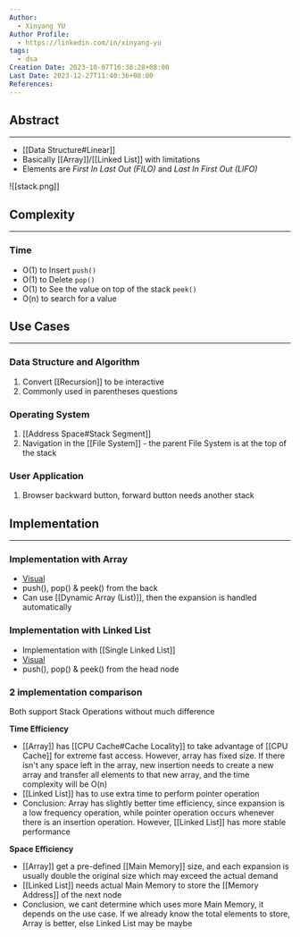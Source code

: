 ```yaml
---
Author:
  - Xinyang YU
Author Profile:
  - https://linkedin.com/in/xinyang-yu
tags:
  - dsa
Creation Date: 2023-10-07T16:38:28+08:00
Last Date: 2023-12-27T11:40:36+08:00
References: 
---
```

## Abstract
---
- [[Data Structure#Linear]]
- Basically [[Array]]/[[Linked List]] with limitations
- Elements are *First In Last Out (FILO)* and *Last In First Out (LIFO)*

![[stack.png]]

## Complexity
---
### Time
- O(1) to Insert `push()`
- O(1) to Delete `pop()`
- O(1) to See the value on top of the stack  `peek()`
- O(n) to search for a value

## Use Cases
---
### Data Structure and Algorithm
1. Convert [[Recursion]] to be interactive
2. Commonly used in parentheses questions

### Operating System
1. [[Address Space#Stack Segment]]
2. Navigation in the [[File System]] - the parent File System is at the top of the stack

### User Application
1. Browser backward button, forward button needs another stack



## Implementation
---
### Implementation with Array
- [Visual](https://www.hello-algo.com/chapter_stack_and_queue/stack/#2)
- push(), pop() & peek() from the back
- Can use [[Dynamic Array (List)]], then the expansion is handled automatically

### Implementation with Linked List
- Implementation with [[Single Linked List]]
- [Visual](https://www.hello-algo.com/chapter_stack_and_queue/stack/#1)
- push(), pop() & peek() from the head node

### 2 implementation comparison
Both support Stack Operations without much difference

**Time Efficiency**
- [[Array]] has [[CPU Cache#Cache Locality]] to take advantage of [[CPU Cache]] for extreme fast access. However,  array has fixed size. If there isn't any space left in the array, new insertion needs to create a new array and transfer all elements to that new array, and the time complexity will be O(n)
- [[Linked List]] has to use extra time to perform pointer operation 
- Conclusion: Array has slightly better time efficiency, since expansion is a low frequency operation, while pointer operation occurs whenever there is an insertion operation. However, [[Linked List]] has more stable performance

**Space Efficiency**
- [[Array]] get a pre-defined [[Main Memory]] size, and each expansion is usually double the original size which may exceed the actual demand
- [[Linked List]] needs actual Main Memory to store the [[Memory Address]] of the next node
- Conclusion, we cant determine which uses more Main Memory, it depends on the use case. If we already know the total elements to store, Array is better, else Linked List may be maybe


